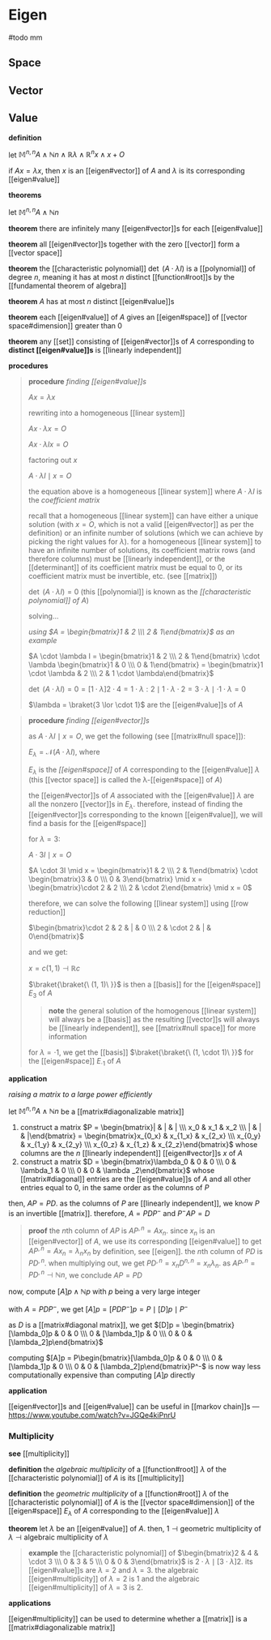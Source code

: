 # Eigen

#todo mm

## Space

## Vector

## Value

**definition**

let $\mathbb M^{n, n} A \land \mathbb N n \land \mathbb R \lambda \land \mathbb R^n x \land x + O$

if $Ax = \lambda x$, then $x$ is an [[eigen#vector]] of $A$ and $\lambda$ is its corresponding [[eigen#value]]

**theorems**

let $\mathbb M^{n, n} A \land \mathbb N n$

**theorem** there are infinitely many [[eigen#vector]]s for each [[eigen#value]]

**theorem** all [[eigen#vector]]s together with the zero [[vector]] form a [[vector space]]

**theorem** the [[characteristic polynomial]] $\det\ (A \cdot \lambda I)$ is a [[polynomial]] of degree $n$, meaning it has at most $n$ distinct [[function#root]]s by the [[fundamental theorem of algebra]]

**theorem** $A$ has at most $n$ distinct [[eigen#value]]s

**theorem** each [[eigen#value]] of $A$ gives an [[eigen#space]] of [[vector space#dimension]] greater than $0$

**theorem** any [[set]] consisting of [[eigen#vector]]s of $A$ corresponding to **distinct [[eigen#value]]s** is [[linearly independent]]

**procedures**

> **procedure** _finding [[eigen#value]]s_
>
> $Ax = \lambda x$
>
> rewriting into a homogeneous [[linear system]]
>
> $Ax \cdot \lambda x = O$
>
> $Ax \cdot \lambda I x = O$
>
> factoring out $x$
>
> $A \cdot \lambda I \mid x = O$
>
> the equation above is a homogeneous [[linear system]] where $A \cdot \lambda I$ is the _coefficient matrix_
>
> recall that a homogeneous [[linear system]] can have either a unique solution (with $x = O$, which is not a valid [[eigen#vector]] as per the definition) or an infinite number of solutions (which we can achieve by picking the right values for $\lambda$). for a homogeneous [[linear system]] to have an infinite number of solutions, its coefficient matrix rows (and therefore columns) must be [[linearly independent]], or the [[determinant]] of its coefficient matrix must be equal to $0$, or its coefficient matrix must be invertible, etc. (see [[matrix]])
>
> $\det\ (A \cdot \lambda I) = 0$ (this [[polynomial]] is known as the _[[characteristic polynomial]] of $A$_)
>
> solving...
>
> _using $A = \begin{bmatrix}1 & 2 \\\  2 & 1\end{bmatrix}$ as an example_
>
> $A \cdot \lambda I = \begin{bmatrix}1 & 2 \\\  2 & 1\end{bmatrix} \cdot \lambda \begin{bmatrix}1 & 0 \\\  0 & 1\end{bmatrix} = \begin{bmatrix}1 \cdot \lambda & 2 \\\  2 & 1 \cdot \lambda\end{bmatrix}$
>
> $\det\ (A \cdot \lambda I) = 0 = [1 \cdot \lambda]2 \cdot 4 = 1 \cdot \lambda : 2 \mid 1 \cdot \lambda \cdot 2 = 3 \cdot \lambda \mid \cdot 1 \cdot \lambda = 0$
>
> $\lambda = \braket{3 \lor \cdot 1}$ are the [[eigen#value]]s of $A$

> **procedure** _finding [[eigen#vector]]s_
>
> as $A \cdot \lambda I \mid x = O$, we get the following (see [[matrix#null space]]):
>
> $E_\lambda = \mathcal N (A \cdot \lambda I)$, where
>
> $E_\lambda$ is the _[[eigen#space]]_ of $A$ corresponding to the [[eigen#value]] $\lambda$ (this [[vector space]] is called the λ-[[eigen#space]] of $A$)
>
> the [[eigen#vector]]s of $A$ associated with the [[eigen#value]] $\lambda$ are all the nonzero [[vector]]s in $E_\lambda$. therefore, instead of finding the [[eigen#vector]]s corresponding to the known [[eigen#value]], we will find a basis for the [[eigen#space]]
>
> for $\lambda = 3$:
>
> $A \cdot 3I \mid x = O$
>
> $A \cdot 3I \mid x = \begin{bmatrix}1 & 2 \\\  2 & 1\end{bmatrix} \cdot \begin{bmatrix}3 & 0 \\\  0 & 3\end{bmatrix} \mid x = \begin{bmatrix}\cdot 2 & 2 \\\  2 & \cdot 2\end{bmatrix} \mid x = 0$
>
> therefore, we can solve the following [[linear system]] using [[row reduction]]
>
> $\begin{bmatrix}\cdot 2 & 2 & | & 0 \\\  2 & \cdot 2 & | & 0\end{bmatrix}$
>
> and we get:
>
> $x = c (1, 1) \dashv \mathbb R c$
>
> $\braket{\braket{\ (1, 1)\ }}$ is then a [[basis]] for the [[eigen#space]] $E_3$ of $A$
>
> > **note** the general solution of the homogenous [[linear system]] will always be a [[basis]] as the resulting [[vector]]s will always be [[linearly independent]], see [[matrix#null space]] for more information
>
> for $\lambda = \cdot 1$, we get the [[basis]] $\braket{\braket{\ (1, \cdot 1)\ }}$ for the [[eigen#space]] $E_{\cdot 1}$ of $A$

**application**

_raising a matrix to a large power efficiently_

let $\mathbb M^{n, n} A \land \mathbb N n$ be a [[matrix#diagonalizable matrix]]

1.  construct a matrix $P = \begin{bmatrix}| & | & | \\\ x_0 & x_1 & x_2 \\\ | & | & |\end{bmatrix} = \begin{bmatrix}x_{0_x} & x_{1_x} & x_{2_x} \\\ x_{0_y} & x_{1_y} & x_{2_y} \\\ x_{0_z} & x_{1_z} & x_{2_z}\end{bmatrix}$ whose columns are the $n$ [[linearly independent]] [[eigen#vector]]s $x$ of $A$
2.  construct a matrix $D = \begin{bmatrix}\lambda_0 & 0 & 0 \\\ 0 & \lambda_1 & 0 \\\ 0 & 0 & \lambda _2\end{bmatrix}$ whose [[matrix#diagonal]] entries are the [[eigen#value]]s of $A$ and all other entries equal to $0$, in the same order as the columns of $P$

then, $AP = PD$. as the columns of $P$ are [[linearly independent]], we know $P$ is an invertible [[matrix]]. therefore, $A = PDP^-$ and $P^-AP = D$

> **proof** the $n$th column of $AP$ is $AP^{,n} = Ax_n$. since $x_n$ is an [[eigen#vector]] of $A$, we use its corresponding [[eigen#value]] to get $AP^{,n} = Ax_n = \lambda_n x_n$ by definition, see [[eigen]]. the $n$th column of $PD$ is $PD^{, n}$. when multiplying out, we get $PD^{, n} = x_n D^{n, n} = x_n \lambda_n$. as $AP^{,n} = PD^{,n} \dashv \mathbb N n$, we conclude $AP = PD$

now, compute $[A]p \land \mathbb N p$ with $p$ being a very large integer

with $A = PDP^-$, we get $[A]p = [PDP^-]p = P \mid [D]p \mid P^-$

as $D$ is a [[matrix#diagonal matrix]], we get $[D]p = \begin{bmatrix}[\lambda_0]p & 0 & 0 \\\ 0 & [\lambda_1]p & 0 \\\ 0 & 0 & [\lambda_2]p\end{bmatrix}$

computing $[A]p = P\begin{bmatrix}[\lambda_0]p & 0 & 0 \\\ 0 & [\lambda_1]p & 0 \\\ 0 & 0 & [\lambda_2]p\end{bmatrix}P^-$ is now way less computationally expensive than computing $[A]p$ directly

**application**

[[eigen#vector]]s and [[eigen#value]] can be useful in [[markov chain]]s &mdash; <https://www.youtube.com/watch?v=JGQe4kiPnrU>

### Multiplicity

**see** [[multiplicity]]

**definition** the _algebraic multiplicity_ of a [[function#root]] $\lambda$ of the [[characteristic polynomial]] of $A$ is its [[multiplicity]]

**definition** the _geometric multiplicity_ of a [[function#root]] $\lambda$ of the [[characteristic polynomial]] of $A$ is the [[vector space#dimension]] of the [[eigen#space]] $E_\lambda$ of $A$ corresponding to the [[eigen#value]] $\lambda$

**theorem** let $\lambda$ be an [[eigen#value]] of $A$. then, $1 \dashv \text{geometric multiplicity of \(\lambda\)} \dashv \text{algebraic multiplicity of \(\lambda\)}$

> **example** the [[characteristic polynomial]] of $\begin{bmatrix}2 & 4 & \cdot 3 \\\ 0 & 3 & 5 \\\ 0 & 0 & 3\end{bmatrix}$ is $2 \cdot \lambda \mid [3 \cdot \lambda]2$. its [[eigen#value]]s are $\lambda = 2$ and $\lambda = 3$. the algebraic [[eigen#multiplicity]] of $\lambda = 2$ is $1$ and the algebraic [[eigen#multiplicity]] of $\lambda = 3$ is $2$.

**applications**

[[eigen#multiplicity]] can be used to determine whether a [[matrix]] is a [[matrix#diagonalizable matrix]]
